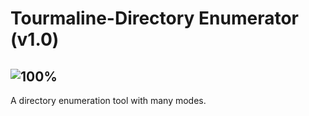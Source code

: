 # Tourmaline-Directory Enumerator (v1.0)
## ![100%](https://progress-bar.dev/100)

A directory enumeration tool with many modes.